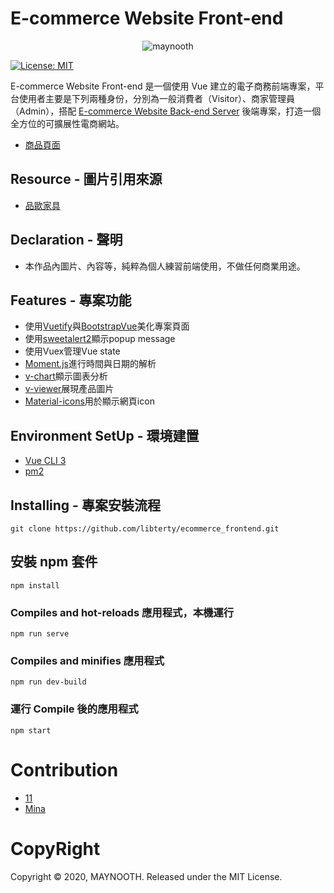 # E-commerce Website Front-end

<p align="center">
  <img src="https://i.imgur.com/QnAQhiR.png" alt="maynooth">
</p>

[![License: MIT](https://img.shields.io/badge/License-MIT-yellow.svg)](https://github.com/libterty/ecommerce_backend/blob/master/LICENCE)

E-commerce Website Front-end 是一個使用 Vue 建立的電子商務前端專案，平台使用者主要是下列兩種身份，分別為一般消費者（Visitor）、商家管理員（Admin），搭配 [E-commerce Website Back-end Server](https://github.com/libterty/ecommerce_backend) 後端專案，打造一個全方位的可擴展性電商網站。

- [商品頁面](https://blooming-bastion-52657.herokuapp.com/furnitures)

## Resource - 圖片引用來源

- [品歐家具](https://www.pbof.com.tw)

## Declaration - 聲明

- 本作品內圖片、內容等，純粹為個人練習前端使用，不做任何商業用途。

## Features - 專案功能
- 使用[Vuetify](https://vuetifyjs.com/en/)與[BootstrapVue](https://bootstrap-vue.js.org/)美化專案頁面
- 使用[sweetalert2](https://sweetalert2.github.io/)顯示popup message
- 使用Vuex管理Vue state
- [Moment.js](https://momentjs.com/)進行時間與日期的解析
- [v-chart](https://v-charts.js.org/#/)顯示圖表分析
- [v-viewer](https://www.npmjs.com/package/v-viewer)展現產品圖片
- [Material-icons](https://materialdesignicons.com/)用於顯示網頁icon

## Environment SetUp - 環境建置

- [Vue CLI 3](https://cli.vuejs.org/zh/guide/)
- [pm2](https://pm2.io)

## Installing - 專案安裝流程

```
git clone https://github.com/libterty/ecommerce_frontend.git
```

## 安裝 npm 套件

```
npm install
```

### Compiles and hot-reloads 應用程式，本機運行

```
npm run serve
```

### Compiles and minifies 應用程式

```
npm run dev-build
```

### 運行 Compile 後的應用程式

```
npm start
```

# Contribution
- [11](https://github.com/libterty)
- [Mina](https://github.com/mpragnarok)

# CopyRight
Copyright © 2020, MAYNOOTH. Released under the MIT License.